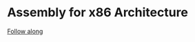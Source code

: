 # Assembly for x86 Architecture

[Follow along](https://docs.google.com/document/d/1ZWXAnYPPhhIvuah_HJoc2gvMXm3pGUHvpE0gYjeP_C4/edit?usp=sharing)
